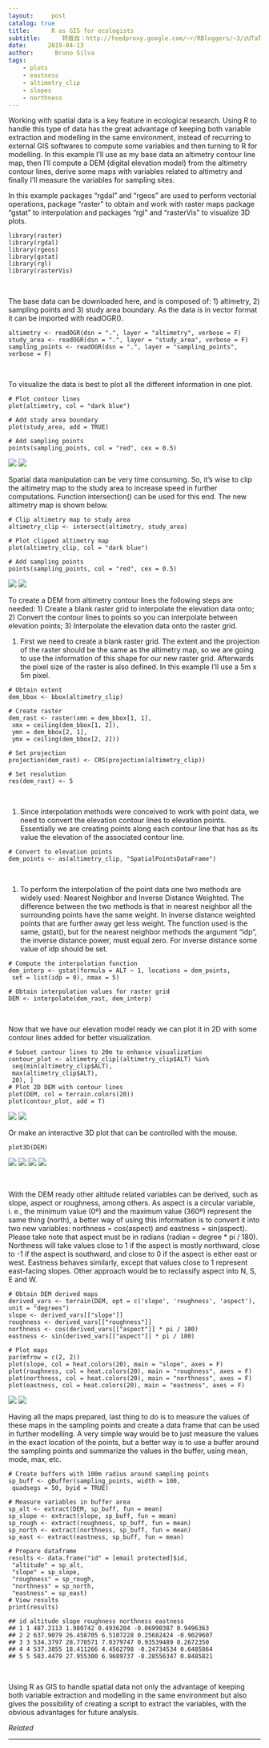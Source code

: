 ```yaml
---
layout:     post
catalog: true
title:      R as GIS for ecologists
subtitle:      转载自：http://feedproxy.google.com/~r/RBloggers/~3/zUTaT3DhMp8/
date:      2019-04-13
author:      Bruno Silva
tags:
    - plots
    - eastness
    - altimetry_clip
    - slopes
    - northness
---
```






Working with spatial data is a key feature in ecological research. Using R to handle this type of data has the great advantage of keeping both variable extraction and modelling in the same environment, instead of recurring to external GIS softwares to compute some variables and then turning to R for modelling. In this example I’ll use as my base data an altimetry contour line map, then I’ll compute a DEM (digital elevation model) from the altimetry contour lines, derive some maps with variables related to altimetry and finally I’ll measure the variables for sampling sites.

In this example packages “rgdal” and “rgeos” are used to perform vectorial operations, package “raster” to obtain and work with raster maps package “gstat” to interpolation and packages “rgl” and “rasterVis” to visualize 3D plots.

```
library(raster)
library(rgdal)
library(rgeos)
library(gstat)
library(rgl)
library(rasterVis)
```

 

The base data can be downloaded here, and is composed of: 1) altimetry, 2) sampling points and 3) study area boundary. As the data is in vector format it can be imported with readOGR().

```
altimetry <- readOGR(dsn = ".", layer = "altimetry", verbose = F)
study_area <- readOGR(dsn = ".", layer = "study_area", verbose = F)
sampling_points <- readOGR(dsn = ".", layer = "sampling_points", verbose = F)
```

 

To visualize the data is best to plot all the different information in one plot.

```
# Plot contour lines
plot(altimetry, col = "dark blue")

# Add study area boundary
plot(study_area, add = TRUE)

# Add sampling points
points(sampling_points, col = "red", cex = 0.5)
```

![](https://geekcologist.files.wordpress.com/2019/04/fig1-1-e1555162513106.png?w=456)
![](https://geekcologist.files.wordpress.com/2019/04/fig1-1-e1555162513106.png?w=456)


Spatial data manipulation can be very time consuming. So, it’s wise to clip the altimetry map to the study area to increase speed in further computations. Function intersection() can be used for this end. The new altimetry map is shown below.

```
# Clip altimetry map to study area
altimetry_clip <- intersect(altimetry, study_area)

# Plot clipped altimetry map
plot(altimetry_clip, col = "dark blue")

# Add sampling points
points(sampling_points, col = "red", cex = 0.5)
```

![](https://geekcologist.files.wordpress.com/2019/04/fig2-1-e1555162572416.png?w=456)
![](https://geekcologist.files.wordpress.com/2019/04/fig2-1-e1555162572416.png?w=456)


To create a DEM from altimetry contour lines the following steps are needed: 1) Create a blank raster grid to interpolate the elevation data onto; 2) Convert the contour lines to points so you can interpolate between elevation points; 3) Interpolate the elevation data onto the raster grid.

1. First we need to create a blank raster grid. The extent and the projection of the raster should be the same as the altimetry map, so we are going to use the information of this shape for our new raster grid. Afterwards the pixel size of the raster is also defined. In this example I’ll use a 5m x 5m pixel.


```
# Obtain extent
dem_bbox <- bbox(altimetry_clip)

# Create raster
dem_rast <- raster(xmn = dem_bbox[1, 1], 
 xmx = ceiling(dem_bbox[1, 2]),
 ymn = dem_bbox[2, 1], 
 ymx = ceiling(dem_bbox[2, 2]))

# Set projection
projection(dem_rast) <- CRS(projection(altimetry_clip))

# Set resolution
res(dem_rast) <- 5
```

 

1. Since interpolation methods were conceived to work with point data, we need to convert the elevation contour lines to elevation points. Essentially we are creating points along each contour line that has as its value the elevation of the associated contour line.


```
# Convert to elevation points
dem_points <- as(altimetry_clip, "SpatialPointsDataFrame")
```

 

1. To perform the interpolation of the point data one two methods are widely used: Nearest Neighbor and Inverse Distance Weighted. The difference between the two methods is that in nearest neighbor all the surrounding points have the same weight. In inverse distance weighted points that are further away get less weight. The function used is the same, gstat(), but for the nearest neighbor methods the argument “idp”, the inverse distance power, must equal zero. For inverse distance some value of idp should be set.


```
# Compute the interpolation function
dem_interp <- gstat(formula = ALT ~ 1, locations = dem_points,
 set = list(idp = 0), nmax = 5)

# Obtain interpolation values for raster grid
DEM <- interpolate(dem_rast, dem_interp)
```

 

Now that we have our elevation model ready we can plot it in 2D with some contour lines added for better visualization.

```
# Subset contour lines to 20m to enhance visualization
contour_plot <- altimetry_clip[(altimetry_clip$ALT) %in% 
 seq(min(altimetry_clip$ALT), 
 max(altimetry_clip$ALT), 
 20), ] 
# Plot 2D DEM with contour lines
plot(DEM, col = terrain.colors(20))
plot(contour_plot, add = T)
```

![](https://geekcologist.files.wordpress.com/2019/04/fig3-e1555162638164.png?w=456)
![](https://geekcologist.files.wordpress.com/2019/04/fig3-e1555162638164.png?w=456)


Or make an interactive 3D plot that can be controlled with the mouse.

```
plot3D(DEM)
```

![](https://geekcologist.files.wordpress.com/2019/04/3d_2.png?w=130&resize=130%2C150#038;h=150)
![](https://geekcologist.files.wordpress.com/2019/04/3d_2.png?w=130&h=150&fit=130%2C150&resize=130%2C150)
![](https://geekcologist.files.wordpress.com/2019/04/3d_1.png?w=133&resize=133%2C150#038;h=150)
![](https://geekcologist.files.wordpress.com/2019/04/3d_1.png?w=133&h=150&fit=133%2C150&resize=133%2C150)


 

With the DEM ready other altitude related variables can be derived, such as slope, aspect or roughness, among others. As aspect is a circular variable, i. e., the minimum value (0º) and the maximum value (360º) represent the same thing (north), a better way of using this information is to convert it into two new variables: northness = cos(aspect) and eastness = sin(aspect). Please take note that aspect must be in radians (radian = degree * pi / 180). Northness will take values close to 1 if the aspect is mostly northward, close to -1 if the aspect is southward, and close to 0 if the aspect is either east or west. Eastness behaves similarly, except that values close to 1 represent east-facing slopes. Other approach would be to reclassify aspect into N, S, E and W.

```
# Obtain DEM derived maps
derived_vars <- terrain(DEM, opt = c('slope', 'roughness', 'aspect'), unit = "degrees")
slope <- derived_vars[["slope"]]
roughness <- derived_vars[["roughness"]]
northness <- cos(derived_vars[["aspect"]] * pi / 180)
eastness <- sin(derived_vars[["aspect"]] * pi / 180)

# Plot maps
par(mfrow = c(2, 2))
plot(slope, col = heat.colors(20), main = "slope", axes = F)
plot(roughness, col = heat.colors(20), main = "roughness", axes = F)
plot(northness, col = heat.colors(20), main = "northness", axes = F)
plot(eastness, col = heat.colors(20), main = "eastness", axes = F)
```

![](https://geekcologist.files.wordpress.com/2019/04/fig4-e1555162683518.png?w=456)
![](https://geekcologist.files.wordpress.com/2019/04/fig4-e1555162683518.png?w=456)


Having all the maps prepared, last thing to do is to measure the values of these maps in the sampling points and create a data frame that can be used in further modelling. A very simple way would be to just measure the values in the exact location of the points, but a better way is to use a buffer around the sampling points and summarize the values in the buffer, using mean, mode, max, etc.

```
# Create buffers with 100m radius around sampling points
sp_buff <- gBuffer(sampling_points, width = 100, 
 quadsegs = 50, byid = TRUE)

# Measure variables in buffer area
sp_alt <- extract(DEM, sp_buff, fun = mean)
sp_slope <- extract(slope, sp_buff, fun = mean) 
sp_rough <- extract(roughness, sp_buff, fun = mean)
sp_north <- extract(northness, sp_buff, fun = mean)
sp_east <- extract(eastness, sp_buff, fun = mean)

# Prepare dataframe
results <- data.frame("id" = [email protected]$id,
 "altitude" = sp_alt,
 "slope" = sp_slope,
 "roughness" = sp_rough,
 "northness" = sp_north,
 "eastness" = sp_east)
# View results
print(results)
```

```
## id altitude slope roughness northness eastness
## 1 1 487.2113 1.980742 0.4936204 -0.06990387 0.9496363
## 2 2 637.9079 26.458705 6.5107228 0.25682424 -0.9029607
## 3 3 534.3797 28.770571 7.0379747 0.93539489 0.2672350
## 4 4 537.3855 18.411266 4.4562798 -0.24734534 0.6485864
## 5 5 583.4479 27.955300 6.9689737 -0.28556347 0.8485821
```

 

Using R as GIS to handle spatial data not only the advantage of keeping both variable extraction and modelling in the same environment but also gives the possibility of creating a script to extract the variables, with the obvious advantages for future analysis.




*Related*








---
